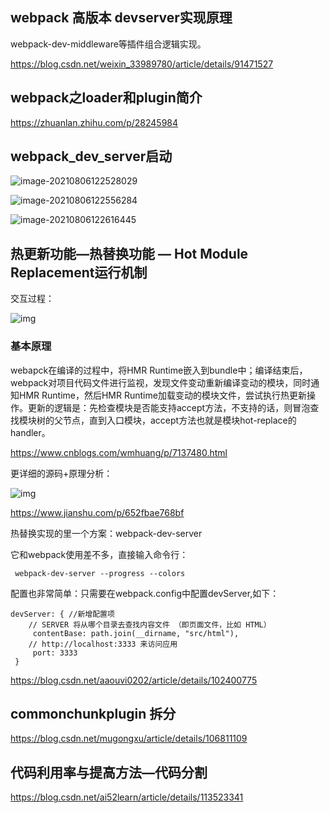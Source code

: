 ## webpack 高版本 devserver实现原理

webpack-dev-middleware等插件组合逻辑实现。

https://blog.csdn.net/weixin_33989780/article/details/91471527

## webpack之loader和plugin简介

https://zhuanlan.zhihu.com/p/28245984

## webpack_dev_server启动

![image-20210806122528029](https://gitee.com/yt46767/doc/raw/master/image-20210806122528029.png)

![image-20210806122556284](https://gitee.com/yt46767/doc/raw/master/image-20210806122556284.png)

![image-20210806122616445](https://gitee.com/yt46767/doc/raw/master/image-20210806122616445.png)

## 热更新功能—热替换功能 — Hot Module Replacement运行机制

交互过程：

![img](https://images2015.cnblogs.com/blog/605230/201707/605230-20170708154637690-517688262.png)

### 基本原理

webapck在编译的过程中，将HMR Runtime嵌入到bundle中；编译结束后，webpack对项目代码文件进行监视，发现文件变动重新编译变动的模块，同时通知HMR Runtime，然后HMR Runtime加载变动的模块文件，尝试执行热更新操作。更新的逻辑是：先检查模块是否能支持accept方法，不支持的话，则冒泡查找模块树的父节点，直到入口模块，accept方法也就是模块hot-replace的handler。

https://www.cnblogs.com/wmhuang/p/7137480.html

更详细的源码+原理分析：

![img](https://upload-images.jianshu.io/upload_images/8686817-df9d7893912a9313.png?imageMogr2/auto-orient/strip|imageView2/2/w/771/format/webp)

https://www.jianshu.com/p/652fbae768bf

热替换实现的里一个方案：webpack-dev-server

它和webpack使用差不多，直接输入命令行：

```
 webpack-dev-server --progress --colors
```

配置也非常简单：只需要在webpack.config中配置devServer,如下：

```
devServer: { //新增配置项
    // SERVER 将从哪个目录去查找内容文件 （即页面文件，比如 HTML）
     contentBase: path.join(__dirname, "src/html"),
    // http://localhost:3333 来访问应用
     port: 3333
 } 
```

https://blog.csdn.net/aaouvi0202/article/details/102400775

## commonchunkplugin 拆分

https://blog.csdn.net/mugongxu/article/details/106811109

## 代码利用率与提高方法—代码分割

https://blog.csdn.net/ai52learn/article/details/113523341